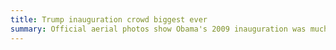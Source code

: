 ```yaml
---
title: Trump inauguration crowd biggest ever
summary: Official aerial photos show Obama's 2009 inauguration was much more heavily attended.
---
```

